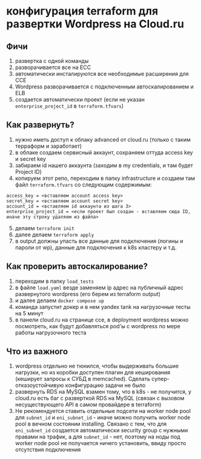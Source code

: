 # конфигурация terraform для развертки Wordpress на Cloud.ru

## Фичи
1) развертка с одной команды
2) разворачивается все на ECC
3) автоматически инсталируются все необходимые расширения для CCE
4) Wordpress разворачивается с подключенным автоскалированием и ELB
5) создается автоматически проект (если не указан ``enterprise_project_id`` в ``terraform.tfvars``)

## Как развернуть?
1) нужно иметь доступ к облаку advanced от cloud.ru (только с таким терраформ и заработает)
2) в облаке создаем сервисный аккаунт, сохраняем оттуда access key и secret key
3) забираем id нашего аккаунта (заходим в my credentials, и там будет Project ID)
4) копируем этот репо, переходим в папку infrastructure и создаем там файл ``terraform.tfvars`` со следующим содержимым:
```
access_key = <вставляем account access key>
secret_key = <вставляем account secret key>
account_id = <вставляем id аккаунта из шага 3>
enterprise_project_id = <если проект был создан - вставляем сюда ID, иначе эту строку удаляем из файла>
```
5) делаем ``terraform init``
6) далее делаем ``terraform apply``
7) в output должны упасть все данные для подключения (логины и пароли от wp), 
данные для подключения к k8s кластеру и т.д.

## Как проверить автоскалирование?
1) переходим в папку ``load_tests``
2) в файле ``load.yaml`` везде заменяем ip адрес на публичный адрес развернутого wordpress (его берем из terraform output)
3) и далее делаем ``docker compose up``
4) команда запустит докер и в нем yandex tank на нагрузочные тесты на 5 минут
5) в панели cloud.ru на странице cce, в deployment wordpress можно посмотреть, как будут добавляться pod'ы с wordpress по мере работы нагрузочного теста

## Что из важного
1) wordpress отдельно не тюнился, чтобы выдерживать большие нагрузки, 
но из коробки доступен плагин для кеширования (кеширует запросы к СУБД в memcached). Сделать супер-отказоустойчивую конфигурацию задачи не было
2) развернуть RDS на MySQL взамен тому, что в k8s - не получится, у cloud.ru есть баг с разверткой RDS на MySQL (связан с вызовом несуществующего API в самом провайдере в terraform)
3) Не рекомендуется ставить отдельные подсети на worker node pool для ``subnet_id`` и ``eni_subnet_id`` - иначе можно получить 
worker node pool в вечном состоянии installing. Связано с тем, что для ``eni_subnet_id`` создается автоматически security group с нужными правами на трафик, 
а для ``subnet_id`` - нет, поэтому на ноды под worker node pool не получается ничего установить, ввиду просто отсутствия подключения
